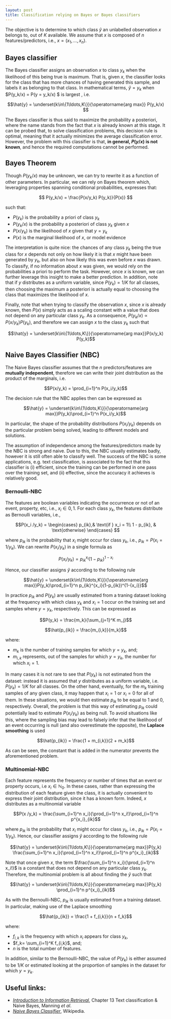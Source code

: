 ```yaml
---
layout: post
title: Classification relying on Bayes or Bayes classifiers
---
```


The objective is to determine to which class $\hat{y}$ an unlabelled observation $x$ belongs to, out of $K$ available. We assume that $x$ is composed of $n$ features/predictors, i.e., $x=(x_1,\ldots,x_n)$.

## Bayes classifier
The Bayes classifier assigns an observation $x$ to class $y_k$ when the likelihood of this being true is maximum. That is, given $x$, the classifier looks for the class that has more chances of having generated this sample, and labels it as belonging to that class. In mathematical terms, $\hat{y} = y_k$ when $P(y_k/x) = P(y = y_k/x) $ is largest , i.e. 

$$\hat{y} = \underset{k\in\{1\ldots,K\}}{\operatorname{arg max}} P(y_k/x) $$

The Bayes classifier is thus said to maximize the probability a posteriori, where the name stands from the fact that $x$ is already known at this stage. 
It can be probed that, to solve classification problems, this decision rule is optimal, meaning that it actually minimizes the average classification error. However, the problem with this classifier is that, **in general, $P(y/x)$ is not known**,  and hence the required computations cannot be performed.

## Bayes Theorem

Though $P(y_k/x)$ may be unknown, we can try to rewrite it as a function of other parameters. In particular, we can rely on Bayes theorem which, leveraging properties spanning conditional probabilities, expresses that: 

$$ P(y_k/x) = \frac{P(x/y_k) P(y_k)}{P(x)} $$

such that:
   - $P(y_k)$ is the probability a priori of class $y_k$
   - $P(y_k/x)$ is the probability a posteriori of class $y_k$ given $x$
   - $P(x/y_k)$ is the likelihood of $x$ given that $y = y_k$
   - $P(x)$ is the marginal likelihood of $x$, or model evidence

The interpretation is quite nice: the chances of any class $y_k$ being the true class for $x$ depends not only on how likely it is that $x$ might have been generated by $y_k$, but also on how likely this was even before $x$ was drawn.
To classify, if no information about $x$ was given, we would rely on the probabilities a priori to perform the task.
However, once $x$ is known, we can further leverage this insight to make a better prediction.
In addition, note that if $y$ distributes as a uniform variable, since $P(y_k) = 1/K$ for all classes, then choosing the maximum a posteriori is actually equal to choosing the class that maximizes the likelihood of $x$.
 
Finally, note that when trying to classify the observation $x$, since $x$ is already known, then $P(x)$ simply acts as a scaling constant with a value that does not depend on any particular class $y_k$. As a consequence, $P(y_k/x) \propto P(x/y_k) P(y_k)$, and therefore we can assign $x$ to the class $y_k$ such that 

$$\hat{y} = \underset{k\in\{1\ldots,K\}}{\operatorname{arg max}}P(x/y_k) P(y_k)$$

## Naive Bayes Classifier (NBC)

The Naive Bayes classifier assumes that the $n$ predictors/features are **mutually independent**, therefore we can write their joint distribution as the product of the marginals, i.e.

$$P(x/y_k) = \prod_{i=1}^n P(x_i/y_k)$$

The decision rule that the NBC applies then can be expressed as

$$\hat{y} = \underset{k\in\{1\ldots,K\}}{\operatorname{arg max}}P(y_k)\prod_{i=1}^n P(x_i/y_k)$$

In particular, the shape of the probability distributions $P(x_i/y_k)$ depends on the particular problem being solved, leading to different models and solutions.

The assumption of independence among the features/predictors made by the NBC is strong and naive. Due to this, the NBC usually estimates badly, however it is still often able to classify well. The success of the NBC is some applications, e.g. text classification, is associated to the fact that this classifier is (i) efficient, since the training can be performed in one pass over the training set, and (ii) effective, since the accuracy it achieves is relatively good. 

### Bernoulli-NBC

The features are boolean variables indicating the occurrence or not of an event, property, etc, i.e., $x_i \in {0,1}$. For each class $y_k$, the features distribute as Bernoulli variables, i.e., 

$$P(x_i /y_k) =  
\begin{cases}
    p_{ik},& \text{if } x_i = 1\\
    1 - p_{ik},              & \text{otherwise}
\end{cases}
 $$

where $p_{ik}$ is the probability that $x_i$ might occur for class $y_k$, i.e., $p_{ik} = P(x_i = 1/y_k)$.  We can rewrite $P(x_i /y_k)$ in a single formula as 

$$P(x_i /y_k) =  p_{ik}^{x_i}(1-p_{ik})^{1-{x_i}}$$

Hence, our classifier assigns $\hat{y}$ according to the following rule 

$$\hat{y} = \underset{k\in\{1\ldots,K\}}{\operatorname{arg max}}P(y_k)\prod_{i=1}^n  p_{ik}^{x_i}(1-p_{ik})^{1-{x_i}}$$


In practice $p_{ik}$ and $P(y_k)$ are usually estimated from a traning dataset looking at the frequency with which class $y_k$ and $x_i=1$ occur on the training set and samples where $y = y_k$, respectively. This can be expressed as

$$P(y_k) = \frac{m_k}{\sum_{j=1}^K m_j}$$

$$\hat{p_{ik}} = \frac{m_{i,k}}{m_k}$$

where:
   -  $m_k$ is the number of training samples for which $y = y_k$, and;
   -  $m_{i,k}$ represents, out of the samples for which $y=y_k$, the number for which $x_i = 1$.

In many cases it is not rare to see that $P(y_k)$ is not estimated from the dataset: instead it is assumed that $y$ distributes as a uniform variable, i.e. $P(y_k) = 1/K$ for all classes. On the other hand, eventually, for the $m_k$ training samples of any given class, it may happen that $x_i = 1$ or $x_i=0$ for all of them. In these situations, we would then estimate $p_{ik}$ to be equal to 1 and 0, respectively. Overall, the problem is that this way of estimating $p_{ik}$ could potentially lead to estimate $P(x_i / y_k)$ as being null. To avoid situations like this, where the sampling bias may lead to falsely infer that the likelihood of an event occurring is null (and also overestimate the opposite), the **Laplace smoothing** is used

$$\hat{p_{ik}} = \frac{1 + m_{i,k}}{2 + m_k}$$

As can be seen, the constant that is added in the numerator prevents the aforementioned problem.




### Multinomial-NBC

Each feature represents the frequency or number of times that an event or property occurs, i.e $x_i \in \mathbb{N}_0$.  In these cases, rather than expressing the distribution of each feature given the class, it is actually convenient to express their joint distribution, since it has a known form. Indeed, $x$ distributes as a multinomial variable

$$P(x /y_k) = \frac{\sum_{i=1}^n x_i}{\prod_{i=1}^n x_i!}\prod_{i=1}^n p^{x_i}_{ik}$$

 where $p_{ik}$ is the probability that $x_i$ might occur for class $y_k$, i.e., $p_{ik} = P(x_i = 1/y_k)$. Hence, our classifier assigns $\hat{y}$ according to the following rule 
 
$$\hat{y} = \underset{k\in\{1\ldots,K\}}{\operatorname{arg max}}P(y_k) \frac{\sum_{i=1}^n x_i}{\prod_{i=1}^n x_i!}\prod_{i=1}^n p^{x_i}_{ik}$$

Note that once given $x$, the term $\frac{\sum_{i=1}^n x_i}{\prod_{i=1}^n x_i!}$  is a constant that does not depend on any particular class $y_k$. Therefore, the multinomial problem is all about finding the $\hat{y}$ such that

$$\hat{y} = \underset{k\in\{1\ldots,K\}}{\operatorname{arg max}}P(y_k) \prod_{i=1}^n p^{x_i}_{ik}$$

As with the Bernoulli-NBC, $p_{ik}$ is usually estimated from a training dataset. In particular, making use of the Laplace smoothing

$$\hat{p_{ik}} = \frac{1 + f_{i,k}}{n + f_k}$$

where:
   - $f_{i,k}$ is the frequency with which $x_i$ appears for class $y_k$,
   - $f_k= \sum_{i=1}^K f_{i,k}$, and;
   - $n$ is the total number of features.


In addition, similar to the Bernoulli-NBC, the value of $P(y_k)$ is either assumed to be $1/K$ or estimated looking at the proportion of samples in the dataset for which $y= y_k$.
 
## Useful links:

   - [_Introduction to Information Retrieval_](https://nlp.stanford.edu/IR-book/pdf/13bayes.pdf), Chapter 13 Text classification & Naive Bayes, Manning _et al_. 
   -  [_Naive Bayes Classifier_](https://en.wikipedia.org/wiki/Naive_Bayes_classifier), Wikipedia.

   